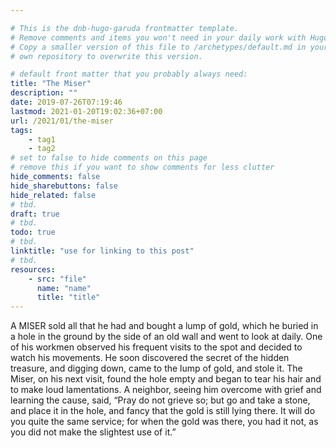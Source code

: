 ```yaml
---

# This is the dnb-hugo-garuda frontmatter template. 
# Remove comments and items you won't need in your daily work with Hugo.
# Copy a smaller version of this file to /archetypes/default.md in your
# own repository to overwrite this version.

# default front matter that you probably always need:
title: "The Miser"
description: ""
date: 2019-07-26T07:19:46
lastmod: 2021-01-20T19:02:36+07:00
url: /2021/01/the-miser
tags:
    - tag1
    - tag2
# set to false to hide comments on this page
# remove this if you want to show comments for less clutter
hide_comments: false
hide_sharebuttons: false
hide_related: false
# tbd.
draft: true
# tbd.
todo: true
# tbd.
linktitle: "use for linking to this post"
# tbd.
resources:
    - src: "file"
      name: "name"
      title: "title"
---
```

A MISER sold all that he had and bought a lump of gold, which he buried in a hole in the ground by the side of an old wall and went to look at daily. One of his workmen observed his frequent visits to the spot and decided to watch his movements. He soon discovered the secret of the hidden treasure, and digging down, came to the lump of gold, and stole it. The Miser, on his next visit, found the hole empty and began to tear his hair and to make loud lamentations. A neighbor, seeing him overcome with grief and learning the cause, said, “Pray do not grieve so; but go and take a stone, and place it in the hole, and fancy that the gold is still lying there. It will do you quite the same service; for when the gold was there, you had it not, as you did not make the slightest use of it.”


